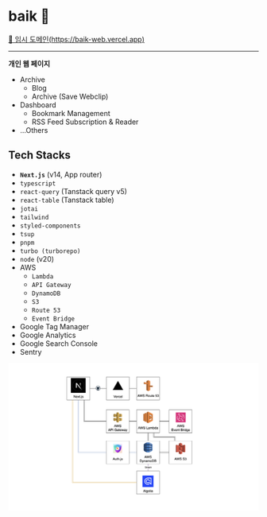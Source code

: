 # baik 🚧


[🔗 임시 도메인(https://baik-web.vercel.app)](https://baik-web.vercel.app)

---

**개인 웹 페이지**

- Archive
  - Blog
  - Archive (Save Webclip)
- Dashboard
  - Bookmark Management
  - RSS Feed Subscription & Reader
- ...Others

## Tech Stacks

- **`Next.js`** (v14, App router)
- `typescript`
- `react-query` (Tanstack query v5)
- `react-table` (Tanstack table)
- `jotai`
- `tailwind`
- `styled-components`
- `tsup`
- `pnpm`
- `turbo (turborepo)`
- `node` (v20)
- AWS
  - `Lambda`
  - `API Gateway`
  - `DynamoDB`
  - `S3`
  - `Route 53`
  - `Event Bridge`
- Google Tag Manager
- Google Analytics
- Google Search Console
- Sentry

![](/assets/baik-stack.png)

